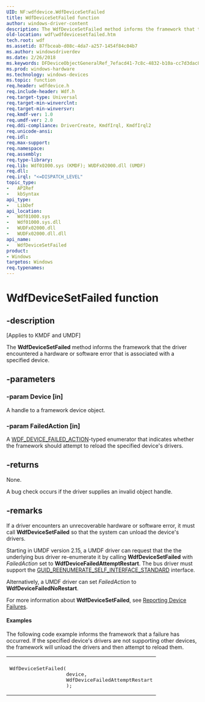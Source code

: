 ```yaml
---
UID: NF:wdfdevice.WdfDeviceSetFailed
title: WdfDeviceSetFailed function
author: windows-driver-content
description: The WdfDeviceSetFailed method informs the framework that the driver encountered a hardware or software error that is associated with a specified device.
old-location: wdf\wdfdevicesetfailed.htm
tech.root: wdf
ms.assetid: 87fbceab-d08c-4da7-a257-1454f84c04b7
ms.author: windowsdriverdev
ms.date: 2/26/2018
ms.keywords: DFDeviceObjectGeneralRef_7efacd41-7c8c-4832-b10a-cc7d3dac8982.xml, WdfDeviceSetFailed, WdfDeviceSetFailed method, kmdf.wdfdevicesetfailed, wdf.wdfdevicesetfailed, wdfdevice/WdfDeviceSetFailed
ms.prod: windows-hardware
ms.technology: windows-devices
ms.topic: function
req.header: wdfdevice.h
req.include-header: Wdf.h
req.target-type: Universal
req.target-min-winverclnt: 
req.target-min-winversvr: 
req.kmdf-ver: 1.0
req.umdf-ver: 2.0
req.ddi-compliance: DriverCreate, KmdfIrql, KmdfIrql2
req.unicode-ansi: 
req.idl: 
req.max-support: 
req.namespace: 
req.assembly: 
req.type-library: 
req.lib: Wdf01000.sys (KMDF); WUDFx02000.dll (UMDF)
req.dll: 
req.irql: "<=DISPATCH_LEVEL"
topic_type:
-	APIRef
-	kbSyntax
api_type:
-	LibDef
api_location:
-	Wdf01000.sys
-	Wdf01000.sys.dll
-	WUDFx02000.dll
-	WUDFx02000.dll.dll
api_name:
-	WdfDeviceSetFailed
product:
- Windows
targetos: Windows
req.typenames: 
---
```


# WdfDeviceSetFailed function


## -description


<p class="CCE_Message">[Applies to KMDF and UMDF]</p>

The <b>WdfDeviceSetFailed</b> method informs the framework that the driver encountered a hardware or software error that is associated with a specified device.


## -parameters




### -param Device [in]

A handle to a framework device object.


### -param FailedAction [in]

A <a href="https://msdn.microsoft.com/library/windows/hardware/ff551253">WDF_DEVICE_FAILED_ACTION</a>-typed enumerator that indicates whether the framework should attempt to reload the specified device's drivers.


## -returns



None.

A bug check occurs if the driver supplies an invalid object handle.




## -remarks



If a driver encounters an unrecoverable hardware or software error, it must call <b>WdfDeviceSetFailed</b> so that the system can unload the device's drivers.

Starting in UMDF version 2.15, a UMDF driver can request that the the underlying bus driver re-enumerate it by calling <b>WdfDeviceSetFailed</b> with <i>FailedAction</i> set to <b>WdfDeviceFailedAttemptRestart</b>. The bus driver must support the <a href="https://msdn.microsoft.com/library/windows/hardware/ff546570">GUID_REENUMERATE_SELF_INTERFACE_STANDARD</a> interface.

Alternatively, a UMDF driver can set <i>FailedAction</i> to <b>WdfDeviceFailedNoRestart</b>.

For more information about <b>WdfDeviceSetFailed</b>, see <a href="https://docs.microsoft.com/en-us/windows-hardware/drivers/wdf/reporting-device-failures">Reporting Device Failures</a>.


#### Examples

The following code example informs the framework that a failure has occurred. If the specified device's drivers are not supporting other devices, the framework will unload the drivers and then attempt to reload them.

<div class="code"><span codelanguage=""><table>
<tr>
<th></th>
</tr>
<tr>
<td>
<pre>WdfDeviceSetFailed(
                   device,
                   WdfDeviceFailedAttemptRestart
                   );</pre>
</td>
</tr>
</table></span></div>


